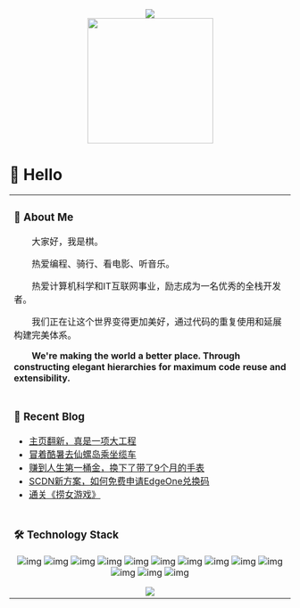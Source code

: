 <div align="center">
  <!-- dynamic typing effect 动态打字效果 -->
  <div>
    <a href="https://imqi1.com/">
      <img src="https://readme-typing-svg.demolab.com?font=Fira+Code&pause=1000&width=435&lines=console.log(%22Hello%2C%20World%22);Imqi1-Github主页欢迎你的到来!&center=true&size=27" />
    </a>
  </div>

  <!-- knock code pictures 敲代码的图片 -->
  <picture>
    <source media="(prefers-color-scheme: dark)" srcset="https://cdn.jsdelivr.net/gh//sun0225SUN/assets/images/coding.gif" />
    <source media="(prefers-color-scheme: light)" srcset="https://cdn.jsdelivr.net/gh/sun0225SUN/sun0225SUN/assets/images/developer.svg" height="225px" />
    <img src="https://cdn.jsdelivr.net/gh/sun0225SUN/sun0225SUN/assets/images/coding.gif" />
  </picture>
</div>

#  🙋 Hello

<table>
  
<tr><td>

### 🤺 About Me

<p>&emsp;&emsp;大家好，我是棋。</p>
<p>&emsp;&emsp;热爱编程、骑行、看电影、听音乐。</p>
<p>&emsp;&emsp;热爱计算机科学和IT互联网事业，励志成为一名优秀的全栈开发者。</p>
<p>&emsp;&emsp;我们正在让这个世界变得更加美好，通过代码的重复使用和延展构建完美体系。</p>
<p><strong>&emsp;&emsp;We're making the world a better place. Through constructing elegant hierarchies for maximum code reuse and extensibility.</strong></p>

</td></tr>

<tr><td>

### 📃 Recent Blog
<!-- BLOG-POST-LIST:START -->
- [主页翻新，真是一项大工程](https://imqi1.com/note/819)
- [冒着酷暑去仙螺岛乘坐缆车](https://imqi1.com/note/818)
- [赚到人生第一桶金，换下了带了9个月的手表](https://imqi1.com/note/810)
- [SCDN新方案，如何免费申请EdgeOne兑换码](https://imqi1.com/tech/802)
- [通关《捞女游戏》](https://imqi1.com/note/792)
<!-- BLOG-POST-LIST:END -->
</td></tr>

<tr><td>

###  🛠️ Technology Stack
  
<div align="center" >
  
![img](https://res.cloudinary.com/practicaldev/image/fetch/s--fiphz-VI--/c_limit%2Cf_auto%2Cfl_progressive%2Cq_auto%2Cw_880/https://img.shields.io/badge/HTML-239120%3Fstyle%3Dfor-the-badge%26logo%3Dhtml5%26logoColor%3Dwhite) ![img](https://res.cloudinary.com/practicaldev/image/fetch/s---GXoa7ts--/c_limit%2Cf_auto%2Cfl_progressive%2Cq_auto%2Cw_880/https://img.shields.io/badge/CSS-239120%3Fstyle%3Dfor-the-badge%26logo%3Dcss3%26logoColor%3Dwhite) ![img](https://res.cloudinary.com/practicaldev/image/fetch/s--kbKzVIJV--/c_limit%2Cf_auto%2Cfl_progressive%2Cq_auto%2Cw_880/https://img.shields.io/badge/JavaScript-F7DF1E%3Fstyle%3Dfor-the-badge%26logo%3Djavascript%26logoColor%3Dblack) ![img](https://res.cloudinary.com/practicaldev/image/fetch/s--MRXwUmKz--/c_limit%2Cf_auto%2Cfl_progressive%2Cq_auto%2Cw_880/https://img.shields.io/badge/Python-14354C%3Fstyle%3Dfor-the-badge%26logo%3Dpython%26logoColor%3Dwhite) ![img](https://res.cloudinary.com/practicaldev/image/fetch/s--L8VxAWme--/c_limit%2Cf_auto%2Cfl_progressive%2Cq_auto%2Cw_880/https://img.shields.io/badge/PHP-777BB4%3Fstyle%3Dfor-the-badge%26logo%3Dphp%26logoColor%3Dwhite) ![img](https://res.cloudinary.com/practicaldev/image/fetch/s--LoCz-F_o--/c_limit%2Cf_auto%2Cfl_progressive%2Cq_auto%2Cw_880/https://img.shields.io/badge/Markdown-000000%3Fstyle%3Dfor-the-badge%26logo%3Dmarkdown%26logoColor%3Dwhite) ![img](https://res.cloudinary.com/practicaldev/image/fetch/s--QKydrfKm--/c_limit%2Cf_auto%2Cfl_progressive%2Cq_auto%2Cw_880/https://img.shields.io/badge/Flask-000000%3Fstyle%3Dfor-the-badge%26logo%3Dflask%26logoColor%3Dwhite) ![img](https://res.cloudinary.com/practicaldev/image/fetch/s--AJzBBW6N--/c_limit%2Cf_auto%2Cfl_progressive%2Cq_auto%2Cw_880/https://img.shields.io/badge/Django-092E20%3Fstyle%3Dfor-the-badge%26logo%3Ddjango%26logoColor%3Dwhite) ![img](https://res.cloudinary.com/practicaldev/image/fetch/s--t_ci0avu--/c_limit%2Cf_auto%2Cfl_progressive%2Cq_auto%2Cw_880/https://img.shields.io/badge/Java-ED8B00%3Fstyle%3Dfor-the-badge%26logo%3Dopenjdk%26logoColor%3Dwhite) ![img](https://res.cloudinary.com/practicaldev/image/fetch/s--OvXzauo0--/c_limit%2Cf_auto%2Cfl_progressive%2Cq_auto%2Cw_880/https://img.shields.io/badge/MySQL-00000F%3Fstyle%3Dfor-the-badge%26logo%3Dmysql%26logoColor%3Dwhite) ![img](https://res.cloudinary.com/practicaldev/image/fetch/s--m4KqDleG--/c_limit%2Cf_auto%2Cfl_progressive%2Cq_auto%2Cw_880/https://img.shields.io/badge/MongoDB-4EA94B%3Fstyle%3Dfor-the-badge%26logo%3Dmongodb%26logoColor%3Dwhite) ![img](https://res.cloudinary.com/practicaldev/image/fetch/s--YggBl69i--/c_limit%2Cf_auto%2Cfl_progressive%2Cq_auto%2Cw_880/https://img.shields.io/badge/Cent%2520OS-262577%3Fstyle%3Dfor-the-badge%26logo%3DCentOS%26logoColor%3Dwhite) ![img](https://res.cloudinary.com/practicaldev/image/fetch/s--Lpc4EQEY--/c_limit%2Cf_auto%2Cfl_progressive%2Cq_auto%2Cw_880/https://img.shields.io/badge/Windows-0078D6%3Fstyle%3Dfor-the-badge%26logo%3Dwindows%26logoColor%3Dwhite) 

<img src="https://skillicons.dev/icons?i=python,vue,java,git,mysql,redis,idea,vscode" />

</div>

</td></tr>

</table>
